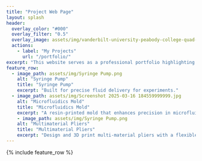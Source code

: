 ```yaml
---
title: "Project Web Page"
layout: splash
header:
  overlay_color: "#000"
  overlay_filter: "0.5"
  overlay_image: assets/img/vanderbilt-university-peabody-college-quad-gr2b9oeqjd16k4bc.jpg
  actions:
    - label: "My Projects"
      url: "/portfolio/"
excerpt: "This website serves as a professional portfolio highlighting my journey and achievements in additive and polymer-based manufacturing. The site showcases technical projects, innovative designs, and academic accomplishments, reflecting my dedication to advancing engineering solutions."
feature_row:
  - image_path: assets/img/Syringe Pump.png
    alt: "Syringe Pump"
    title: "Syringe Pump"
    excerpt: "Built for precise fluid delivery for experiments."
  - image_path: assets/img/Screenshot 2025-03-16 184559999999.jpg
    alt: "Microfluidics Mold"
    title: "Microfluidics Mold"
    excerpt: "A resin-printed mold that enhances precision in microfluidic pinch-flow sorting."
    - image_path: assets/img/Syringe Pump.png
    alt: "Multimaterial Pliers"
    title: "Multimaterial Pliers"
    excerpt: "Design and 3D print multi-material pliers with a flexible spring."
---
```


{% include feature_row %}


